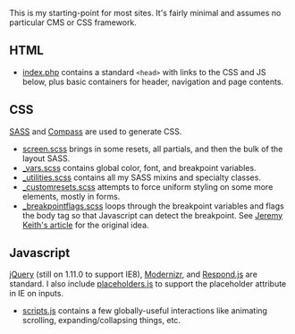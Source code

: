 This is my starting-point for most sites. It's fairly minimal and assumes no particular CMS or CSS framework.

## HTML
- [index.php](https://github.com/jmuspratt/site-template/blob/master/index.php) contains a standard `<head>` with links to the CSS and JS below, plus basic containers for header, navigation and page contents.

## CSS

[SASS](http://sass-lang.com) and [Compass](http://compass-style.org) are used to generate CSS.

- [screen.scss](https://github.com/jmuspratt/site-template/blob/master/sass/screen.scss) brings in some resets, all partials, and then the bulk of the layout SASS.
- [_vars.scss](https://github.com/jmuspratt/site-template/blob/master/sass/_vars.scss) contains global color, font, and breakpoint variables. 
- [_utilities.scss](https://github.com/jmuspratt/site-template/blob/master/sass/_utilities.scss) contains all my SASS mixins and specialty classes.
- [_customresets.scss](https://github.com/jmuspratt/site-template/blob/master/sass/_customresets.scss) attempts to force uniform styling on some more elements, mostly in forms.
- [_breakpointflags.scss](https://github.com/jmuspratt/site-template/blob/master/sass/_breakpointflags.scss) loops through the breakpoint variables and flags the body tag so that Javascript can detect the breakpoint. See [Jeremy Keith's article](http://adactio.com/journal/5429/) for the original idea.

## Javascript
[jQuery](http://jquery.com) (still on 1.11.0 to support IE8), [Modernizr](http://modernizr.com), and [Respond.js](https://github.com/scottjehl/Respond) are standard. I also include [placeholders.js](http://jamesallardice.github.io/Placeholders.js/) to support the placeholder attribute in IE on inputs.

- [scripts.js](https://github.com/jmuspratt/site-template/blob/master/js/scripts.js) contains a few globally-useful interactions like animating scrolling, expanding/collapsing things, etc. 
